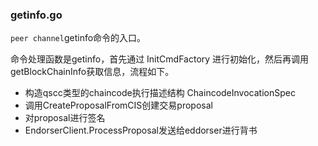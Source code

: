 ### getinfo.go

`peer channel`getinfo命令的入口。

命令处理函数是getinfo，首先通过 InitCmdFactory 进行初始化，然后再调用getBlockChainInfo获取信息，流程如下。

* 构造qscc类型的chaincode执行描述结构 ChaincodeInvocationSpec
* 调用CreateProposalFromCIS创建交易proposal
* 对proposal进行签名
* EndorserClient.ProcessProposal发送给eddorser进行背书



